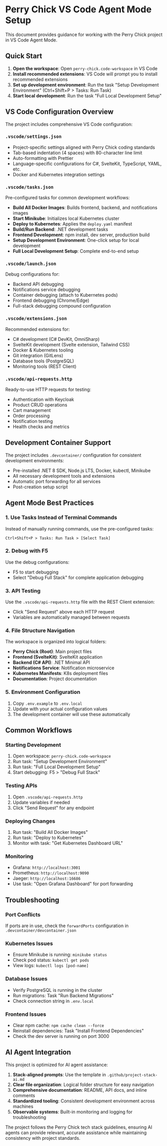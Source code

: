 # Perry Chick VS Code Agent Mode Setup

This document provides guidance for working with the Perry Chick project in VS Code Agent Mode.

## Quick Start

1. **Open the workspace**: Open `perry-chick.code-workspace` in VS Code
2. **Install recommended extensions**: VS Code will prompt you to install recommended extensions
3. **Set up development environment**: Run the task "Setup Development Environment" (Ctrl+Shift+P > Tasks: Run Task)
4. **Start local development**: Run the task "Full Local Development Setup"

## VS Code Configuration Overview

The project includes comprehensive VS Code configuration:

### `.vscode/settings.json`

- Project-specific settings aligned with Perry Chick coding standards
- Tab-based indentation (4 spaces) with 80-character line limit
- Auto-formatting with Prettier
- Language-specific configurations for C#, SvelteKit, TypeScript, YAML, etc.
- Docker and Kubernetes integration settings

### `.vscode/tasks.json`

Pre-configured tasks for common development workflows:

- **Build All Docker Images**: Builds frontend, backend, and notifications images
- **Start Minikube**: Initializes local Kubernetes cluster
- **Deploy to Kubernetes**: Applies the `deploy.yaml` manifest
- **Build/Run Backend**: .NET development tasks
- **Frontend Development**: npm install, dev server, production build
- **Setup Development Environment**: One-click setup for local development
- **Full Local Development Setup**: Complete end-to-end setup

### `.vscode/launch.json`

Debug configurations for:

- Backend API debugging
- Notifications service debugging
- Container debugging (attach to Kubernetes pods)
- Frontend debugging (Chrome/Edge)
- Full-stack debugging compound configuration

### `.vscode/extensions.json`

Recommended extensions for:

- C# development (C# DevKit, OmniSharp)
- SvelteKit development (Svelte extension, Tailwind CSS)
- Docker & Kubernetes tooling
- Git integration (GitLens)
- Database tools (PostgreSQL)
- Monitoring tools (REST Client)

### `.vscode/api-requests.http`

Ready-to-use HTTP requests for testing:

- Authentication with Keycloak
- Product CRUD operations
- Cart management
- Order processing
- Notification testing
- Health checks and metrics

## Development Container Support

The project includes `.devcontainer/` configuration for consistent development environments:

- Pre-installed .NET 8 SDK, Node.js LTS, Docker, kubectl, Minikube
- All necessary development tools and extensions
- Automatic port forwarding for all services
- Post-creation setup script

## Agent Mode Best Practices

### 1. Use Tasks Instead of Terminal Commands

Instead of manually running commands, use the pre-configured tasks:

```text
Ctrl+Shift+P > Tasks: Run Task > [Select Task]
```

### 2. Debug with F5

Use the debug configurations:

- F5 to start debugging
- Select "Debug Full Stack" for complete application debugging

### 3. API Testing

Use the `.vscode/api-requests.http` file with the REST Client extension:

- Click "Send Request" above each HTTP request
- Variables are automatically managed between requests

### 4. File Structure Navigation

The workspace is organized into logical folders:

- **Perry Chick (Root)**: Main project files
- **Frontend (SvelteKit)**: SvelteKit application
- **Backend (C# API)**: .NET Minimal API
- **Notifications Service**: Notification microservice
- **Kubernetes Manifests**: K8s deployment files
- **Documentation**: Project documentation

### 5. Environment Configuration

1. Copy `.env.example` to `.env.local`
2. Update with your actual configuration values
3. The development container will use these automatically

## Common Workflows

### Starting Development

1. Open workspace: `perry-chick.code-workspace`
2. Run task: "Setup Development Environment"
3. Run task: "Full Local Development Setup"
4. Start debugging: F5 > "Debug Full Stack"

### Testing APIs

1. Open `.vscode/api-requests.http`
2. Update variables if needed
3. Click "Send Request" for any endpoint

### Deploying Changes

1. Run task: "Build All Docker Images"
2. Run task: "Deploy to Kubernetes"
3. Monitor with task: "Get Kubernetes Dashboard URL"

### Monitoring

- Grafana: `http://localhost:3001`
- Prometheus: `http://localhost:9090`
- Jaeger: `http://localhost:16686`
- Use task: "Open Grafana Dashboard" for port forwarding

## Troubleshooting

### Port Conflicts

If ports are in use, check the `forwardPorts` configuration in `.devcontainer/devcontainer.json`

### Kubernetes Issues

- Ensure Minikube is running: `minikube status`
- Check pod status: `kubectl get pods`
- View logs: `kubectl logs [pod-name]`

### Database Issues

- Verify PostgreSQL is running in the cluster
- Run migrations: Task "Run Backend Migrations"
- Check connection string in `.env.local`

### Frontend Issues

- Clear npm cache: `npm cache clean --force`
- Reinstall dependencies: Task "Install Frontend Dependencies"
- Check the dev server is running on port 3000

## AI Agent Integration

This project is optimized for AI agent assistance:

1. **Stack-aligned prompts**: Use the template in `.github/project-stack-ai.md`
2. **Clear file organization**: Logical folder structure for easy navigation
3. **Comprehensive documentation**: README, API docs, and inline comments
4. **Standardized tooling**: Consistent development environment across machines
5. **Observable systems**: Built-in monitoring and logging for troubleshooting

The project follows the Perry Chick tech stack guidelines, ensuring AI agents can provide relevant, accurate assistance while maintaining consistency with project standards.
